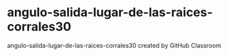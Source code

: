 # angulo-salida-lugar-de-las-raices-corrales30
angulo-salida-lugar-de-las-raices-corrales30 created by GitHub Classroom
